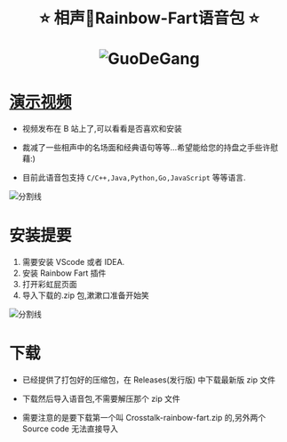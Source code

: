 <!--
 * @Author: Weidows
 * @Date: 2020-07-02 10:44:33
 * @LastEditors: Weidows
 * @LastEditTime: 2021-10-10 17:12:19
 * @FilePath: \Crosstalk-rainbow-fart\README.md
-->
<h1 align="center">
 ⭐️ 相声🌈Rainbow-Fart语音包 ⭐️

![GuoDeGang](https://cdn.jsdelivr.net/gh/Weidows/Crosstalk-rainbow-fart/image/dark.jpg)

</h1>

# [演示视频](https://www.bilibili.com/video/BV1bi4y1G7kb)

- 视频发布在 B 站上了,可以看看是否喜欢和安装

- 裁减了一些相声中的名场面和经典语句等等...希望能给您的持盘之手些许慰藉:)

- 目前此语音包支持 `C/C++,Java,Python,Go,JavaScript` 等等语言.

<a>![分割线](https://cdn.jsdelivr.net/gh/Weidows/Weidows/image/divider.png)</a>

# 安装提要

1. 需要安装 VScode 或者 IDEA.
2. 安装 Rainbow Fart 插件
3. 打开彩虹屁页面
4. 导入下载的.zip 包,漱漱口准备开始笑

<a>![分割线](https://cdn.jsdelivr.net/gh/Weidows/Weidows/image/divider.png)</a>

# 下载

- 已经提供了打包好的压缩包，在 Releases(发行版) 中下载最新版 zip 文件

- 下载然后导入语音包,不需要解压那个 zip 文件

- 需要注意的是要下载第一个叫 Crosstalk-rainbow-fart.zip 的,另外两个 Source code 无法直接导入
